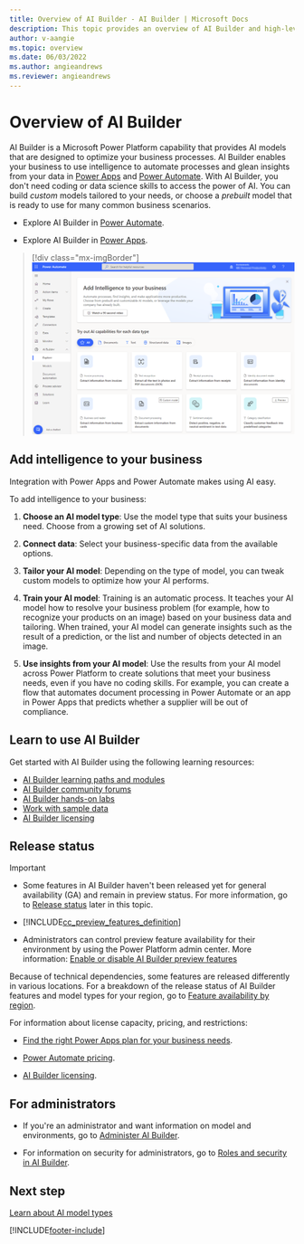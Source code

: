```yaml
---
title: Overview of AI Builder - AI Builder | Microsoft Docs
description: This topic provides an overview of AI Builder and high-level steps to add intelligence to your apps.
author: v-aangie
ms.topic: overview
ms.date: 06/03/2022
ms.author: angieandrews
ms.reviewer: angieandrews
---
```


# Overview of AI Builder

AI Builder is a Microsoft Power Platform capability that provides AI models that are designed to optimize your business processes. AI Builder enables your business to use intelligence to automate processes and glean insights from your data in [Power Apps](use-in-powerapps-overview.md) and [Power Automate](use-in-flow-overview.md). With AI Builder, you don't need coding or data science skills to access the power of AI. You can build *custom* models tailored to your needs, or choose a *prebuilt* model that is ready to use for many common business scenarios. 

- Explore AI Builder in [Power Automate](use-in-flow-overview.md).

- Explore AI Builder in [Power Apps](use-in-powerapps-overview.md).

> [!div class="mx-imgBorder"]
> ![Screenshot of the AI Builder home page.](media/ai-builder-home.png "AI Builder home page")


## Add intelligence to your business

Integration with Power Apps and Power Automate makes using AI easy.

To add intelligence to your business:

1. **Choose an AI model type**: Use the model type that suits your business need. Choose from a growing set of AI solutions.

1. **Connect data**: Select your business-specific data from the available options.

1. **Tailor your AI model**: Depending on the type of model, you can tweak custom models to optimize how your AI performs.

1. **Train your AI model**: Training is an automatic process. It teaches your AI model how to resolve your business problem (for example, how to recognize your products on an image) based on your business data and tailoring. When trained, your AI model can generate insights such as the result of a prediction, or the list and number of objects detected in an image.

1. **Use insights from your AI model**: Use the results from your AI model across Power Platform to create solutions that meet your business needs, even if you have no coding skills. For example, you can create a flow that automates document processing in Power Automate or an app in Power Apps that predicts whether a supplier will be out of compliance.

## Learn to use AI Builder

Get started with AI Builder using the following learning resources:

- [AI Builder learning paths and modules](/learn/browse/?expanded=power-platform&products=ai-builder)
- [AI Builder community forums](https://go.microsoft.com/fwlink/?linkid=2092048)
- [AI Builder hands-on labs](https://go.microsoft.com/fwlink/?linkid=2103171)
- [Work with sample data](samples.md)
- [AI Builder licensing](administer-licensing.md)

## Release status

 > [!IMPORTANT]
 >
 > - Some features in AI Builder haven't been released yet for general availability (GA) and remain in preview status. For more information, go to [Release status](#release-status) later in this topic.
>
 > - [!INCLUDE[cc_preview_features_definition](./includes/cc-preview-features-definition.md)]
>
> - Administrators can control preview feature availability for their environment by using the Power Platform admin center. More information: [Enable or disable AI Builder preview features](administer.md#enable-or-disable-ai-builder-preview-features)

Because of technical dependencies, some features are released differently in various locations. For a breakdown of the release status of AI Builder features and model types for your region, go to [Feature availability by region](availability-region.md).

For information about license capacity, pricing, and restrictions:

- [Find the right Power Apps plan for your business needs](https://powerapps.microsoft.com/pricing/).

- [Power Automate pricing](https://flow.microsoft.com/pricing/).

- [AI Builder licensing](administer-licensing.md).

## For administrators

- If you're an administrator and want information on model and environments, go to [Administer AI Builder](administer.md).

- For information on security for administrators, go to [Roles and security in AI Builder](security.md).

## Next step

[Learn about AI model types](model-types.md)


[!INCLUDE[footer-include](includes/footer-banner.md)]
